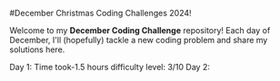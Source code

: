 #December Christmas Coding Challenges 2024!

Welcome to my **December Coding Challenge** repository! Each day of December, I'll (hopefully) tackle a new coding problem and share my solutions here.

Day 1: Time took-1.5 hours
        difficulty level: 3/10
Day 2:

